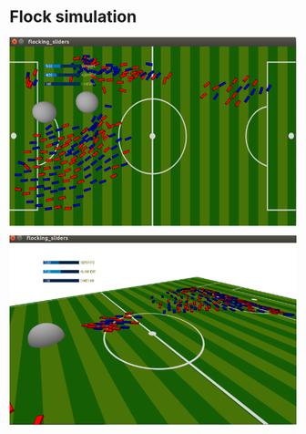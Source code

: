 # Flock simulation

![screenshot-1](https://github.com/jiangwei221/simple-animations/blob/master/flocking_sliders/pictures/screenshot1.png)

![screenshot-2](https://github.com/jiangwei221/simple-animations/blob/master/flocking_sliders/pictures/screenshot2.png)